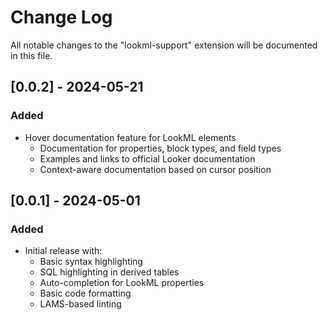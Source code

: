 # Change Log

All notable changes to the "lookml-support" extension will be documented in this file.

## [0.0.2] - 2024-05-21

### Added
- Hover documentation feature for LookML elements
  - Documentation for properties, block types, and field types
  - Examples and links to official Looker documentation
  - Context-aware documentation based on cursor position

## [0.0.1] - 2024-05-01

### Added
- Initial release with:
  - Basic syntax highlighting
  - SQL highlighting in derived tables
  - Auto-completion for LookML properties
  - Basic code formatting
  - LAMS-based linting